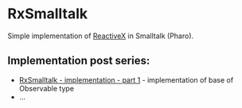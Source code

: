 # RxSmalltalk
Simple implementation of [ReactiveX](http://reactivex.io/) in Smalltalk (Pharo).

## Implementation post series:
- [RxSmalltalk - implementation - part 1](https://www.reactiveworld.net/2018/03/11/RxSmalltalk-part01.html) - implementation of base of Observable type
- ...
